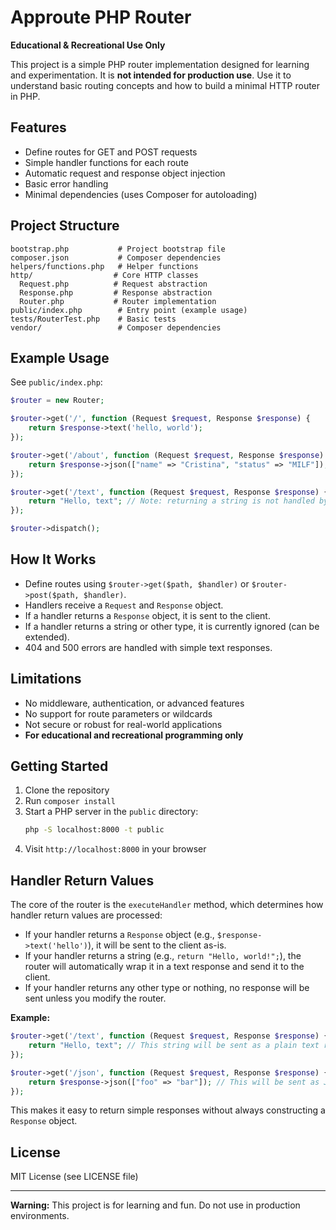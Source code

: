 # Approute PHP Router

**Educational & Recreational Use Only**

This project is a simple PHP router implementation designed for learning and experimentation. It is **not intended for production use**. Use it to understand basic routing concepts and how to build a minimal HTTP router in PHP.

## Features

- Define routes for GET and POST requests
- Simple handler functions for each route
- Automatic request and response object injection
- Basic error handling
- Minimal dependencies (uses Composer for autoloading)

## Project Structure

```
bootstrap.php           # Project bootstrap file
composer.json           # Composer dependencies
helpers/functions.php   # Helper functions
http/                  # Core HTTP classes
  Request.php          # Request abstraction
  Response.php         # Response abstraction
  Router.php           # Router implementation
public/index.php        # Entry point (example usage)
tests/RouterTest.php    # Basic tests
vendor/                 # Composer dependencies
```

## Example Usage

See `public/index.php`:

```php
$router = new Router;

$router->get('/', function (Request $request, Response $response) {
    return $response->text('hello, world');
});

$router->get('/about', function (Request $request, Response $response) {
    return $response->json(["name" => "Cristina", "status" => "MILF"]);
});

$router->get('/text', function (Request $request, Response $response) {
    return "Hello, text"; // Note: returning a string is not handled by default
});

$router->dispatch();
```

## How It Works

- Define routes using `$router->get($path, $handler)` or `$router->post($path, $handler)`.
- Handlers receive a `Request` and `Response` object.
- If a handler returns a `Response` object, it is sent to the client.
- If a handler returns a string or other type, it is currently ignored (can be extended).
- 404 and 500 errors are handled with simple text responses.

## Limitations

- No middleware, authentication, or advanced features
- No support for route parameters or wildcards
- Not secure or robust for real-world applications
- **For educational and recreational programming only**

## Getting Started

1. Clone the repository
2. Run `composer install`
3. Start a PHP server in the `public` directory:
   ```sh
   php -S localhost:8000 -t public
   ```
4. Visit `http://localhost:8000` in your browser

## Handler Return Values

The core of the router is the `executeHandler` method, which determines how handler return values are processed:

- If your handler returns a `Response` object (e.g., `$response->text('hello')`), it will be sent to the client as-is.
- If your handler returns a string (e.g., `return "Hello, world!";`), the router will automatically wrap it in a text response and send it to the client.
- If your handler returns any other type or nothing, no response will be sent unless you modify the router.

**Example:**

```php
$router->get('/text', function (Request $request, Response $response) {
    return "Hello, text"; // This string will be sent as a plain text response
});

$router->get('/json', function (Request $request, Response $response) {
    return $response->json(["foo" => "bar"]); // This will be sent as JSON
});
```

This makes it easy to return simple responses without always constructing a `Response` object.

## License

MIT License (see LICENSE file)

---

**Warning:** This project is for learning and fun. Do not use in production environments.
